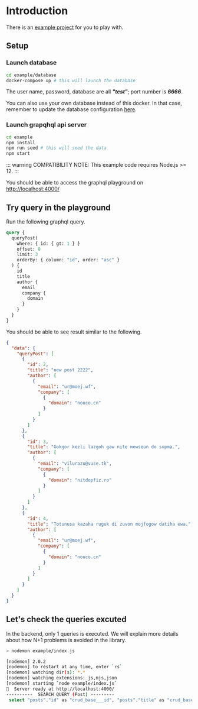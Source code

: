 # Introduction

There is an [example project](https://github.com/charlie0077/graphql-server-crud/tree/master/example) for you to play with. 

## Setup

### Launch database
```sh
cd example/database
docker-compose up # this will launch the database
```

The user name, password, database are all **_"test"_**; port number is **_6666_**. 

You can also use your own database instead of this docker. In that case, remember to update the database configuration [here](https://github.com/charlie0077/graphql-server-crud/blob/master/example/knexfile.js#L6-L9).


### Launch grapqhql api server
```sh
cd example
npm install
npm run seed # this will seed the data
npm start
```
::: warning 
COMPATIBILITY NOTE: This example code requires Node.js >= 12.
:::

You should be able to access the graphql playground on [http://localhost:4000/](http://localhost:4000/)

## Try query in the playground
Run the following graphql query. 
```graphql
query {
  queryPost(
    where: { id: { gt: 1 } }
    offset: 0
    limit: 3
    orderBy: { column: "id", order: "asc" }
  ) {
    id
    title
    author {
      email
      company {
        domain
      }
    }
  }
}
```

You should be able to see result similar to the following.
```json
{
  "data": {
    "queryPost": [
      {
        "id": 2,
        "title": "new post 2222",
        "author": [
          {
            "email": "ur@moej.wf",
            "company": [
              {
                "domain": "nouco.cn"
              }
            ]
          }
        ]
      },
      {
        "id": 3,
        "title": "Gokgor kezli lazgoh gaw nite mewseun do supma.",
        "author": [
          {
            "email": "vilurazu@vuse.tk",
            "company": [
              {
                "domain": "nitdopfiz.ro"
              }
            ]
          }
        ]
      },
      {
        "id": 4,
        "title": "Totunusa kazaha ruguk di zuvon mojfogow datiha ewa.",
        "author": [
          {
            "email": "ur@moej.wf",
            "company": [
              {
                "domain": "nouco.cn"
              }
            ]
          }
        ]
      }
    ]
  }
}
```

## Let's check the queries excuted
In the backend, only 1 queries is executed.
We will explain more details about how N+1 problems is avoided in the library.
```sh
> nodemon example/index.js

[nodemon] 2.0.2
[nodemon] to restart at any time, enter `rs`
[nodemon] watching dir(s): *.*
[nodemon] watching extensions: js,mjs,json
[nodemon] starting `node example/index.js`
🚀  Server ready at http://localhost:4000/ 
----------  SEARCH QUERY (Post) ---------
 select "posts"."id" as "crud_base___id", "posts"."title" as "crud_base___title", "posts"."author_id" as "crud_base___author_id", "authors"."email" as "authors___email", "authors"."id" as "authors___id", "companies"."domain" as "companies___domain", "companies"."id" as "companies___id" from "posts" left join "authors" on "posts"."author_id" = "authors"."id" left join "companies" on "authors"."company_id" = "companies"."id" where "posts"."id" > 1 order by "posts"."id" asc limit 3
```